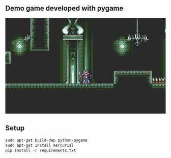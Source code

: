 ## Demo game developed with pygame 

![](src/images/example.png)


## Setup

    sudo apt-get build-dep python-pygame
    sudo apt-get install mercurial
    pip install -r requirements.txt
